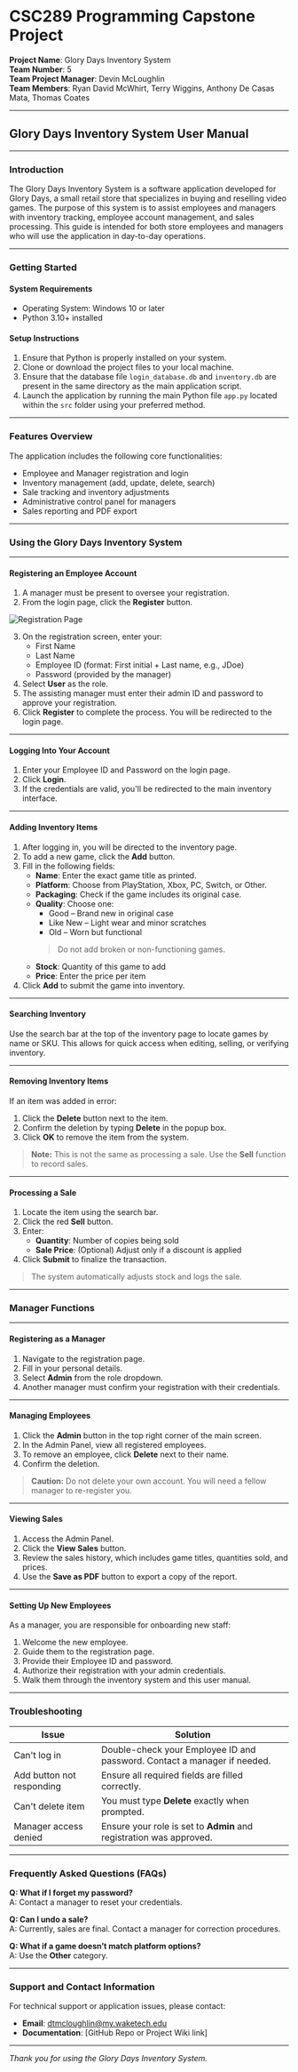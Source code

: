 # CSC289 Programming Capstone Project

**Project Name**: Glory Days Inventory System  
**Team Number**: 5  
**Team Project Manager**: Devin McLoughlin  
**Team Members**: Ryan David McWhirt, Terry Wiggins, Anthony De Casas Mata, Thomas Coates

---

## Glory Days Inventory System User Manual

---

### Introduction

The Glory Days Inventory System is a software application developed for Glory Days, a small retail store that specializes in buying and reselling video games. The purpose of this system is to assist employees and managers with inventory tracking, employee account management, and sales processing. This guide is intended for both store employees and managers who will use the application in day-to-day operations.

---

### Getting Started

#### System Requirements

- Operating System: Windows 10 or later  
- Python 3.10+ installed

#### Setup Instructions

1. Ensure that Python is properly installed on your system.  
2. Clone or download the project files to your local machine.  
3. Ensure that the database file `login_database.db` and `inventory.db` are present in the same directory as the main application script.  
4. Launch the application by running the main Python file `app.py` located within the `src` folder using your preferred method.

---

### Features Overview

The application includes the following core functionalities:

- Employee and Manager registration and login  
- Inventory management (add, update, delete, search)  
- Sale tracking and inventory adjustments  
- Administrative control panel for managers  
- Sales reporting and PDF export

---

### Using the Glory Days Inventory System

---

#### Registering an Employee Account

1. A manager must be present to oversee your registration.  
2. From the login page, click the **Register** button.

![Registration Page](example_images/registration.png)

3. On the registration screen, enter your:
   - First Name  
   - Last Name  
   - Employee ID (format: First initial + Last name, e.g., JDoe)  
   - Password (provided by the manager)  
4. Select **User** as the role.  
5. The assisting manager must enter their admin ID and password to approve your registration.  
6. Click **Register** to complete the process. You will be redirected to the login page.

---

#### Logging Into Your Account

1. Enter your Employee ID and Password on the login page.  
2. Click **Login**.  
3. If the credentials are valid, you'll be redirected to the main inventory interface.

---

#### Adding Inventory Items

1. After logging in, you will be directed to the inventory page.  
2. To add a new game, click the **Add** button.  
3. Fill in the following fields:
   - **Name**: Enter the exact game title as printed.  
   - **Platform**: Choose from PlayStation, Xbox, PC, Switch, or Other.  
   - **Packaging**: Check if the game includes its original case.  
   - **Quality**: Choose one:
     - Good – Brand new in original case  
     - Like New – Light wear and minor scratches  
     - Old – Worn but functional  
     > Do not add broken or non-functioning games.
   - **Stock**: Quantity of this game to add  
   - **Price**: Enter the price per item  
4. Click **Add** to submit the game into inventory.

---

#### Searching Inventory

Use the search bar at the top of the inventory page to locate games by name or SKU. This allows for quick access when editing, selling, or verifying inventory.

---

#### Removing Inventory Items

If an item was added in error:

1. Click the **Delete** button next to the item.  
2. Confirm the deletion by typing **Delete** in the popup box.  
3. Click **OK** to remove the item from the system.  

> **Note:** This is not the same as processing a sale. Use the **Sell** function to record sales.

---

#### Processing a Sale

1. Locate the item using the search bar.  
2. Click the red **Sell** button.  
3. Enter:
   - **Quantity**: Number of copies being sold  
   - **Sale Price**: (Optional) Adjust only if a discount is applied  
4. Click **Submit** to finalize the transaction.

> The system automatically adjusts stock and logs the sale.

---

### Manager Functions

---

#### Registering as a Manager

1. Navigate to the registration page.  
2. Fill in your personal details.  
3. Select **Admin** from the role dropdown.  
4. Another manager must confirm your registration with their credentials.

---

#### Managing Employees

1. Click the **Admin** button in the top right corner of the main screen.  
2. In the Admin Panel, view all registered employees.  
3. To remove an employee, click **Delete** next to their name.  
4. Confirm the deletion.

> **Caution:** Do not delete your own account. You will need a fellow manager to re-register you.

---

#### Viewing Sales

1. Access the Admin Panel.  
2. Click the **View Sales** button.  
3. Review the sales history, which includes game titles, quantities sold, and prices.  
4. Use the **Save as PDF** button to export a copy of the report.

---

#### Setting Up New Employees

As a manager, you are responsible for onboarding new staff:

1. Welcome the new employee.  
2. Guide them to the registration page.  
3. Provide their Employee ID and password.  
4. Authorize their registration with your admin credentials.  
5. Walk them through the inventory system and this user manual.

---

### Troubleshooting

| Issue                            | Solution                                                                 |
|----------------------------------|--------------------------------------------------------------------------|
| Can't log in                     | Double-check your Employee ID and password. Contact a manager if needed.|
| Add button not responding        | Ensure all required fields are filled correctly.                         |
| Can't delete item                | You must type **Delete** exactly when prompted.                          |
| Manager access denied            | Ensure your role is set to **Admin** and registration was approved.      |

---

### Frequently Asked Questions (FAQs)

**Q: What if I forget my password?**  
A: Contact a manager to reset your credentials.

**Q: Can I undo a sale?**  
A: Currently, sales are final. Contact a manager for correction procedures.

**Q: What if a game doesn’t match platform options?**  
A: Use the **Other** category.

---

### Support and Contact Information

For technical support or application issues, please contact:

- **Email**: dtmcloughlin@my.waketech.edu  
- **Documentation**: [GitHub Repo or Project Wiki link]  

---

*Thank you for using the Glory Days Inventory System.*

